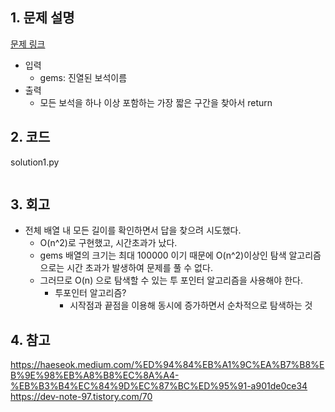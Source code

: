 ## 1. 문제 설명

[문제 링크](https://programmers.co.kr/learn/courses/30/lessons/67258)

- 입력
  - gems: 진열된 보석이름
- 출력
  - 모든 보석을 하나 이상 포함하는 가장 짧은 구간을 찾아서 return

## 2. 코드

solution1.py

```python

```

## 3. 회고

- 전체 배열 내 모든 길이를 확인하면서 답을 찾으려 시도했다.
  - O(n^2)로 구현했고, 시간초과가 났다.
  - gems 배열의 크기는 최대 100000 이기 때문에 O(n^2)이상인 탐색 알고리즘으로는 시간 초과가 발생하여 문제를 풀 수 없다.
  - 그러므로 O(n) 으로 탐색할 수 있는 투 포인터 알고리즘을 사용해야 한다.
    - 투포인터 알고리즘?
      - 시작점과 끝점을 이용해 동시에 증가하면서 순차적으로 탐색하는 것

## 4. 참고

https://haeseok.medium.com/%ED%94%84%EB%A1%9C%EA%B7%B8%EB%9E%98%EB%A8%B8%EC%8A%A4-%EB%B3%B4%EC%84%9D%EC%87%BC%ED%95%91-a901de0ce34
https://dev-note-97.tistory.com/70
